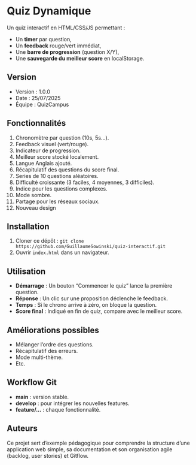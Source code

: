 # Quiz Dynamique

Un quiz interactif en HTML/CSS/JS permettant :
- Un **timer** par question,
- Un **feedback** rouge/vert immédiat,
- Une **barre de progression** (question X/Y),
- Une **sauvegarde du meilleur score** en localStorage.

## Version

- Version : 1.0.0
- Date : 25/07/2025
- Équipe : QuizCampus

## Fonctionnalités

1. Chronomètre par question (10s, 5s…).
2. Feedback visuel (vert/rouge).
3. Indicateur de progression.
4. Meilleur score stocké localement.
5. Langue Anglais ajouté.
6. Récapitulatif des questions du score final.
7. Series de 10 questions aléatoires.
8. Difficulté croissante (3 faciles, 4 moyennes, 3 difficiles).
9. Indice pour les questions complexes.
10. Mode sombre.
11. Partage pour les réseaux sociaux.
12. Nouveau design

## Installation

1. Cloner ce dépôt :
`git clone https://github.com/GuillaumeSowinski/quiz-interactif.git`
2. Ouvrir `index.html` dans un navigateur.

## Utilisation

- **Démarrage** : Un bouton “Commencer le quiz” lance la première question.
- **Réponse** : Un clic sur une proposition déclenche le feedback.
- **Temps** : Si le chrono arrive à zéro, on bloque la question.
- **Score final** : Indiqué en fin de quiz, compare avec le meilleur score.

## Améliorations possibles

- Mélanger l’ordre des questions.
- Récapitulatif des erreurs.
- Mode multi-thème.
- Etc.

## Workflow Git

- **main** : version stable.
- **develop** : pour intégrer les nouvelles features.
- **feature/…** : chaque fonctionnalité.

## Auteurs

Ce projet sert d’exemple pédagogique pour comprendre la structure d’une application web simple, sa documentation et son organisation agile (backlog, user stories) et Gitflow.
